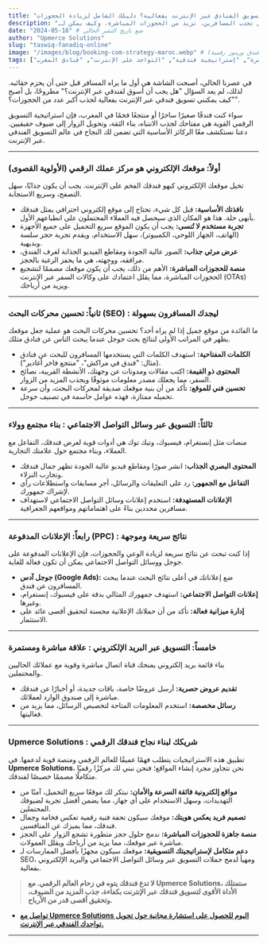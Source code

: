 ```yaml
---
title: "كيف يتم تسويق الفنادق عبر الإنترنت بفعالية؟ دليلك الشامل لزيادة الحجوزات"
description: "في عالم اليوم الرقمي، لم يعد وجود الفندق على الإنترنت خيارًا بل ضرورة. اكتشف استراتيجيات التسويق الرقمي الفعالة التي تجذب المسافرين، تزيد من الحجوزات المباشرة، وكيف يمكن لـ Upmerce Solutions بناء منصتك الرقمية الأساسية لهذا النجاح."
date: "2024-05-18" # ضع تاريخ النشر الحالي
author: "Upmerce Solutions"
slug: "taswiq-fanadiq-online"
image: "/images/blog/booking-com-strategy-maroc.webp" # أنشئ صورة ذات صلة للمقال (مثل فندق ورموز رقمية)
tags: ["تسويق الفنادق", "التسويق الرقمي", "حجوزات مباشرة", "إستراتيجية فندقية", "التواجد على الإنترنت", "فنادق المغرب"]
---
```


في عصرنا الحالي، أصبحت الشاشة هي أول ما يراه المسافر قبل حتى أن يحزم حقائبه. لذلك، لم يعد السؤال "هل يجب أن أسوق لفندقي عبر الإنترنت؟" مطروحًا، بل أصبح "كيف يمكنني تسويق فندقي عبر الإنترنت بفعالية لجذب أكبر عدد من الحجوزات؟".

سواء كنت فندقًا صغيرًا ساحرًا أو منتجعًا فخمًا في المغرب، فإن استراتيجية التسويق الرقمي القوية هي مفتاحك لجذب الانتباه، بناء الثقة، وتحويل الزوار إلى ضيوف حقيقيين. دعنا نستكشف معًا الركائز الأساسية التي تضمن لك النجاح في عالم التسويق الفندقي عبر الإنترنت.

---

### **أولاً: موقعك الإلكتروني هو مركز عملك الرقمي (الأولوية القصوى)**

تخيل موقعك الإلكتروني كبهو فندقك الفخم على الإنترنت. يجب أن يكون جذابًا، سهل التصفح، وسريع الاستجابة.

* **نافذتك الأساسية:** قبل كل شيء، تحتاج إلى موقع إلكتروني احترافي يمثل فندقك بأبهى حلة. هذا هو المكان الذي سيحصل فيه العملاء المحتملون على انطباعهم الأول.
* **تجربة مستخدم لا تُنسى:** يجب أن يكون الموقع سريع التحميل على جميع الأجهزة (الهاتف، الجهاز اللوحي، الكمبيوتر)، سهل الاستخدام، ويقدم تجربة حجز سلسة وبديهية.
* **عرض مرئي جذاب:** الصور عالية الجودة ومقاطع الفيديو الجذابة لغرف الفندق، مرافقه، ووجهته، هي ما يحفز الرغبة بالحجز.
* **منصة للحجوزات المباشرة:** الأهم من ذلك، يجب أن يكون موقعك مصممًا لتشجيع الحجوزات المباشرة، مما يقلل اعتمادك على وكالات السفر عبر الإنترنت (OTAs) ويزيد من أرباحك.

---

### **ثانياً: تحسين محركات البحث (SEO) : ليجدك المسافرون بسهولة**

ما الفائدة من موقع جميل إذا لم يراه أحد؟ تحسين محركات البحث هو عملية جعل موقعك يظهر في المراتب الأولى لنتائج بحث جوجل عندما يبحث الناس عن فنادق مثلك.

* **الكلمات المفتاحية:** استهدف الكلمات التي يستخدمها المسافرون للبحث عن فنادق (مثال: "فندق في مراكش"، "منتجع فاخر أغادير").
* **المحتوى ذو القيمة:** اكتب مقالات ومدونات عن وجهتك، الأنشطة القريبة، نصائح السفر، مما يجعلك مصدر معلومات موثوقًا ويجذب المزيد من الزوار.
* **تحسين فني للموقع:** تأكد من أن بنية موقعك صديقة لمحركات البحث، وأن سرعة تحميله ممتازة، فهذه عوامل حاسمة في تصنيف جوجل.

---

### **ثالثاً: التسويق عبر وسائل التواصل الاجتماعي : بناء مجتمع وولاء**

منصات مثل إنستغرام، فيسبوك، وتيك توك هي أدوات قوية لعرض فندقك، التفاعل مع العملاء، وبناء مجتمع حول علامتك التجارية.

* **المحتوى البصري الجذاب:** انشر صورًا ومقاطع فيديو عالية الجودة تظهر جمال فندقك وتجارب النزلاء.
* **التفاعل مع الجمهور:** رد على التعليقات والرسائل، أجرِ مسابقات واستطلاعات رأي لإشراك جمهورك.
* **الإعلانات المستهدفة:** استخدم إعلانات وسائل التواصل الاجتماعي لاستهداف مسافرين محددين بناءً على اهتماماتهم ومواقعهم الجغرافية.

---

### **رابعاً: الإعلانات المدفوعة (PPC) : نتائج سريعة وموجهة**

إذا كنت تبحث عن نتائج سريعة لزيادة الوعي والحجوزات، فإن الإعلانات المدفوعة على جوجل ووسائل التواصل الاجتماعي يمكن أن تكون فعالة للغاية.

* **جوجل آدس (Google Ads):** ضع إعلاناتك في أعلى نتائج البحث عندما يبحث المسافرون عن فندق.
* **إعلانات التواصل الاجتماعي:** استهدف جمهورك المثالي بدقة على فيسبوك، إنستغرام، وغيرها.
* **إدارة ميزانية فعالة:** تأكد من أن حملاتك الإعلانية محسنة لتحقيق أقصى عائد على الاستثمار.

---

### **خامساً: التسويق عبر البريد الإلكتروني : علاقة مباشرة ومستمرة**

بناء قائمة بريد إلكتروني يمنحك قناة اتصال مباشرة وقوية مع عملائك الحاليين والمحتملين.

* **تقديم عروض حصرية:** أرسل عروضًا خاصة، باقات جديدة، أو أخبارًا عن فندقك مباشرة إلى صندوق الوارد لعملائك.
* **رسائل مخصصة:** استخدم المعلومات المتاحة لتخصيص الرسائل، مما يزيد من فعاليتها.

---

### **Upmerce Solutions : شريكك لبناء نجاح فندقك الرقمي**

تطبيق هذه الاستراتيجيات يتطلب فهمًا عميقًا للعالم الرقمي ومنصة قوية لدعمها. في **Upmerce Solutions**، نحن نتجاوز مجرد إنشاء المواقع؛ فنحن نبني لك مركزًا رقميًا متكاملًا مصممًا خصيصًا لفندقك.

* **مواقع إلكترونية فائقة السرعة والأمان:** نبتكر لك موقعًا سريع التحميل، آمنًا من التهديدات، وسهل الاستخدام على أي جهاز، مما يضمن أفضل تجربة لضيوفك المحتملين.
* **تصميم فريد يعكس هويتك:** موقعك سيكون تحفة فنية رقمية تعكس فخامة وجمال فندقك، مما يميزك عن المنافسين.
* **منصة جاهزة للحجوزات المباشرة:** ندمج حلول حجز متطورة تشجع الزوار على الحجز مباشرة عبر موقعك، مما يزيد من أرباحك ويقلل العمولات.
* **دعم متكامل لإستراتيجيتك التسويقية:** موقعك سيكون مجهزًا بأفضل الممارسات لـ SEO، ومهيأ لدمج حملات التسويق عبر وسائل التواصل الاجتماعي والبريد الإلكتروني بفعالية.

> **لا تدع فندقك يتوه في زحام العالم الرقمي. مع Upmerce Solutions، ستمتلك الأداة الأقوى لتسويق فندقك عبر الإنترنت بكفاءة، جذب المزيد من الضيوف، وتحقيق أقصى قدر من الأرباح.**

* [**تواصل مع Upmerce Solutions اليوم للحصول على استشارة مجانية حول تحويل تواجدك الفندقي عبر الإنترنت.**](https://www.upmerce.com/ar#contact)

---